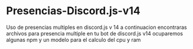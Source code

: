 # Presencias-Discord.js-v14
Uso de presencias multiples en discord.js v 14
a continuacion encontraras archivos para presencia multiple en tu bot de discord.js v14 ocuparemos algunas npm y un modelo para el calculo del cpu y ram
